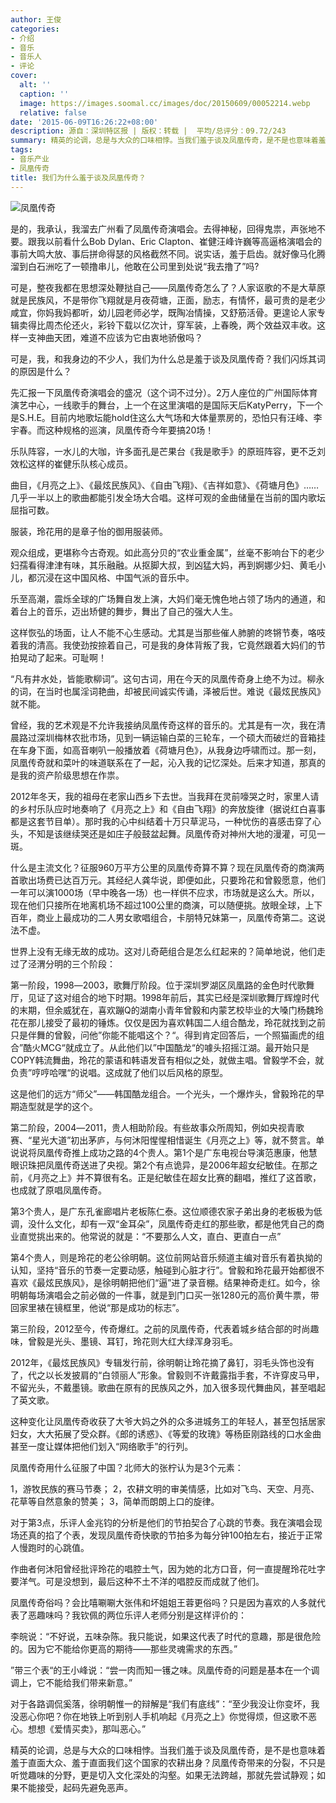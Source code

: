 ```yaml
---
author: 王俊
categories:
- 介绍
- 音乐
- 音乐人
- 评论
cover:
  alt: ''
  caption: ''
  image: https://images.soomal.cc/images/doc/20150609/00052214.webp
  relative: false
date: '2015-06-09T16:26:22+08:00'
description: 源自：深圳特区报 | 版权：转载 |  平均/总评分：09.72/243
summary: 精英的论调，总是与大众的口味相悖。当我们羞于谈及凤凰传奇，是不是也意味着羞于直面大众、羞于直面我们这个国家的农耕出身？凤凰传奇带来的分裂，不只是听觉趣味的分野，更是切入文化深处的沟壑。如果无法跨越，那就先尝试静观；如果不能接受，起码先避免恶声。
tags:
- 音乐产业
- 凤凰传奇
title: 我们为什么羞于谈及凤凰传奇？
---
```


![凤凰传奇](https://images.soomal.cc/images/doc/20150609/00052214.webp)





是的，我承认，我溜去广州看了凤凰传奇演唱会。去得神秘，回得鬼祟，声张地不要。跟我以前看什么Bob Dylan、Eric Clapton、崔健汪峰许巍等高逼格演唱会的事前大鸣大放、事后拼命得瑟的风格截然不同。说实话，羞于启齿。就好像马化腾溜到白石洲吃了一顿撸串儿，他敢在公司里到处说“我去撸了”吗?

可是，整夜我都在思想深处鞭挞自己――凤凰传奇怎么了？人家讴歌的不是大草原就是民族风，不是带你飞翔就是月夜荷塘，正面，励志，有情怀，最可贵的是老少咸宜，你妈我妈都听，幼儿园老师必学，既陶冶情操，又舒筋活骨。更遑论人家专辑卖得比周杰伦还火，彩铃下载以亿次计，穿军装，上春晚，两个效益双丰收。这样一支神曲天团，难道不应该为它由衷地骄傲吗？

可是，我，和我身边的不少人，我们为什么总是羞于谈及凤凰传奇？我们闪烁其词的原因是什么？

先汇报一下凤凰传奇演唱会的盛况（这个词不过分）。2万人座位的广州国际体育演艺中心，一线歌手的舞台，上一个在这里演唱的是国际天后KatyPerry，下一个是S.H.E。目前内地歌坛能hold住这么大气场和大体量票房的，恐怕只有汪峰、李宇春。而这种规格的巡演，凤凰传奇今年要搞20场！

乐队阵容，一水儿的大咖，许多面孔是芒果台《我是歌手》的原班阵容，更不乏刘效松这样的崔健乐队核心成员。

曲目，《月亮之上》、《最炫民族风》、《自由飞翔》、《吉祥如意》、《荷塘月色》……几乎一半以上的歌曲都能引发全场大合唱。这样可观的金曲储量在当前的国内歌坛屈指可数。

服装，玲花用的是章子怡的御用服装师。

观众组成，更堪称今古奇观。如此高分贝的“农业重金属”，丝毫不影响台下的老少妇孺看得津津有味，其乐融融。从抠脚大叔，到凶猛大妈，再到婀娜少妇、黄毛小儿，都沉浸在这中国风格、中国气派的音乐中。

乐至高潮，震烁全球的广场舞自发上演，大妈们毫无愧色地占领了场内的通道，和着台上的音乐，迈出矫健的舞步，舞出了自己的强大人生。

这样恢弘的场面，让人不能不心生感动。尤其是当那些催人肺腑的咚锵节奏，咯吱着我的清高。我使劲按捺着自己，可是我的身体背叛了我，它竟然跟着大妈们的节拍晃动了起来。可耻啊！

“凡有井水处，皆能歌柳词”。这句古词，用在今天的凤凰传奇身上绝不为过。柳永的词，在当时也属淫词艳曲，却被民间诚实传诵，泽被后世。难说《最炫民族风》就不能。

曾经，我的艺术观是不允许我接纳凤凰传奇这样的音乐的。尤其是有一次，我在清晨路过深圳梅林农批市场，见到一辆运输白菜的三轮车，一个硕大而破烂的音箱挂在车身下面，如高音喇叭一般播放着《荷塘月色》，从我身边呼啸而过。那一刻，凤凰传奇就和菜叶的味道联系在了一起，沁入我的记忆深处。后来才知道，那真的是我的资产阶级思想在作祟。

2012年冬天，我的祖母在老家山西乡下去世。当我拜在灵前嚎哭之时，家里人请的乡村乐队应时地奏响了《月亮之上》和《自由飞翔》的奔放旋律（据说红白喜事都是这套节目单）。那时我的心中纠结着十万只草泥马，一种忧伤的喜感击穿了心头，不知是该继续哭还是如庄子般鼓盆起舞。凤凰传奇对神州大地的漫灌，可见一斑。

什么是主流文化？征服960万平方公里的凤凰传奇算不算？现在凤凰传奇的商演两首歌出场费已达百万元。其经纪人龚华说，即便如此，只要玲花和曾毅愿意，他们一年可以演1000场（早中晚各一场）也一样供不应求，市场就是这么大。所以，现在他们只接所在地离机场不超过100公里的商演，可以随便挑。放眼全球，上下百年，商业上最成功的二人男女歌唱组合，卡朋特兄妹第一，凤凰传奇第二。这说法不虚。

世界上没有无缘无故的成功。这对儿奇葩组合是怎么红起来的？简单地说，他们走过了泾渭分明的三个阶段：

第一阶段，1998―2003，歌舞厅阶段。位于深圳罗湖区凤凰路的金色时代歌舞厅，见证了这对组合的地下时期。1998年前后，其实已经是深圳歌舞厅辉煌时代的末期，但余威犹在，喜欢蹦Q的湖南小青年曾毅和内蒙艺校毕业的大嗓门杨魏玲花在那儿接受了最初的锤炼。仅仅是因为喜欢韩国二人组合酷龙，玲花就找到之前只是伴舞的曾毅，问他”你能不能唱这个？“。得到肯定回答后，一个照猫画虎的组合”酷火MCG“就成立了。从此他们以”中国酷龙“的噱头招摇江湖。最开始只是COPY韩流舞曲，玲花的蒙语和韩语发音有相似之处，就做主唱。曾毅学不会，就负责”哼哼哈嘿“的说唱。这成就了他们以后风格的原型。

这是他们的远方“师父”――韩国酷龙组合。一个光头，一个爆炸头，曾毅玲花的早期造型就是学的这个。

第二阶段，2004―2011，贵人相助阶段。有些故事众所周知，例如央视青歌赛、“星光大道”初出茅庐，与何沐阳惺惺相惜诞生《月亮之上》等，就不赘言。单说说将凤凰传奇推上成功之路的4个贵人。第1个是广东电视台导演范惠康，他慧眼识珠把凤凰传奇送进了央视。第2个有点诡异，是2006年超女纪敏佳。在那之前，《月亮之上》并不算很有名。正是纪敏佳在超女比赛的翻唱，推红了这首歌，也成就了原唱凤凰传奇。

第3个贵人，是广东孔雀廊唱片老板陈仁泰。这位顺德农家子弟出身的老板极为低调，没什么文化，却有一双“金耳朵”，凤凰传奇走红的那些歌，都是他凭自己的商业直觉挑出来的。他常说的就是：“不要那么人文，直白、更直白一点”

第4个贵人，则是玲花的老公徐明朝。这位前网站音乐频道主编对音乐有着执拗的认知，坚持“音乐的节奏一定要动感，触碰到心脏才行”。曾毅和玲花最开始都很不喜欢《最炫民族风》，是徐明朝把他们“逼”进了录音棚。结果神奇走红。如今，徐明朝每场演唱会之前必做的一件事，就是到门口买一张1280元的高价黄牛票，带回家里裱在镜框里，他说“那是成功的标志”。

第三阶段，2012至今，传奇爆红。之前的凤凰传奇，代表着城乡结合部的时尚趣味，曾毅是光头、墨镜、耳钉，玲花则大红大绿浑身羽毛。

2012年，《最炫民族风》专辑发行前，徐明朝让玲花摘了鼻钉，羽毛头饰也没有了，代之以长发披肩的“白领丽人”形象。曾毅则不许戴露指手套，不许穿皮马甲，不留光头，不戴墨镜。歌曲在原有的民族风之外，加入很多现代舞曲风，甚至唱起了英文歌。

这种变化让凤凰传奇收获了大爷大妈之外的众多进城务工的年轻人，甚至包括居家妇女，大大拓展了受众群。《郎的诱惑》、《等爱的玫瑰》等杨臣刚路线的口水金曲甚至一度让媒体把他们划入“网络歌手”的行列。

凤凰传奇用什么征服了中国？北师大的张柠认为是3个元素：

1，游牧民族的赛马节奏；
2，农耕文明的审美情感，比如对飞鸟、天空、月亮、花草等自然意象的赞美；
3，简单而朗朗上口的旋律。

对于第3点，乐评人金兆钧的分析是他们的节拍契合了心跳的节奏。我在演唱会现场还真的掐了个表，发现凤凰传奇快歌的节拍多为每分钟100拍左右，接近于正常人慢跑时的心跳值。

作曲者何沐阳曾经批评玲花的唱腔土气，因为她的北方口音，何一直提醒玲花吐字要洋气。可是没想到，最后这种不土不洋的唱腔反而成就了他们。

凤凰传奇俗吗？会比嘻唰唰大张伟和坏姐姐王蓉更俗吗？只是因为喜欢的人多就代表了恶趣味吗？我钦佩的两位乐评人老师分别是这样评价的：

李皖说：“不好说，五味杂陈。我只能说，如果这代表了时代的意趣，那是很危险的。因为它不能给你更高的期待――那些灵魂需求的东西。”

”带三个表“的王小峰说：“尝一肉而知一镬之味。凤凰传奇的问题是基本在一个调调上，它不能给我们带来新意。”

对于各路调侃奚落，徐明朝惟一的辩解是“我们有底线”：“至少我没让你变坏，我没恶心你吧？你在地铁上听到别人手机响起《月亮之上》你觉得烦，但这歌不恶心。想想《爱情买卖》，那叫恶心。”

精英的论调，总是与大众的口味相悖。当我们羞于谈及凤凰传奇，是不是也意味着羞于直面大众、羞于直面我们这个国家的农耕出身？凤凰传奇带来的分裂，不只是听觉趣味的分野，更是切入文化深处的沟壑。如果无法跨越，那就先尝试静观；如果不能接受，起码先避免恶声。